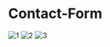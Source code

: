 # Contact-Form
![1](https://user-images.githubusercontent.com/72988804/112725268-59f5f380-8f3d-11eb-8606-b0df077bcd33.png)
![2](https://user-images.githubusercontent.com/72988804/112725510-abeb4900-8f3e-11eb-9a52-5387341a3d29.png)
![3](https://user-images.githubusercontent.com/72988804/112725516-b4dc1a80-8f3e-11eb-89fd-ee01b6884aca.png)
